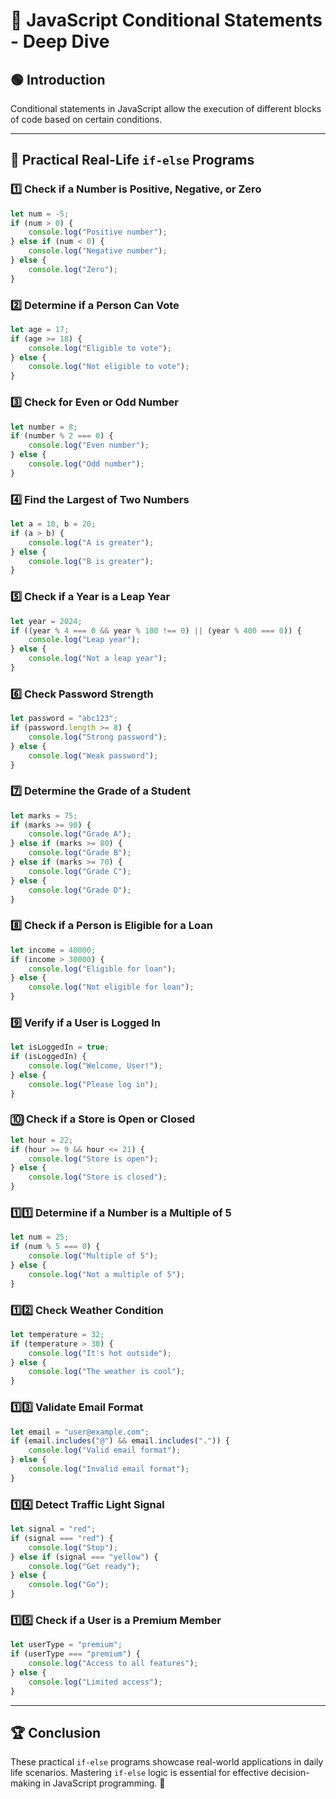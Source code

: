 # 📌 JavaScript Conditional Statements - Deep Dive

## 🟢 Introduction
Conditional statements in JavaScript allow the execution of different blocks of code based on certain conditions.

---

## 🏁 Practical Real-Life `if-else` Programs

### 1️⃣ Check if a Number is Positive, Negative, or Zero
```js
let num = -5;
if (num > 0) {
    console.log("Positive number");
} else if (num < 0) {
    console.log("Negative number");
} else {
    console.log("Zero");
}
```

### 2️⃣ Determine if a Person Can Vote
```js
let age = 17;
if (age >= 18) {
    console.log("Eligible to vote");
} else {
    console.log("Not eligible to vote");
}
```

### 3️⃣ Check for Even or Odd Number
```js
let number = 8;
if (number % 2 === 0) {
    console.log("Even number");
} else {
    console.log("Odd number");
}
```

### 4️⃣ Find the Largest of Two Numbers
```js
let a = 10, b = 20;
if (a > b) {
    console.log("A is greater");
} else {
    console.log("B is greater");
}
```

### 5️⃣ Check if a Year is a Leap Year
```js
let year = 2024;
if ((year % 4 === 0 && year % 100 !== 0) || (year % 400 === 0)) {
    console.log("Leap year");
} else {
    console.log("Not a leap year");
}
```

### 6️⃣ Check Password Strength
```js
let password = "abc123";
if (password.length >= 8) {
    console.log("Strong password");
} else {
    console.log("Weak password");
}
```

### 7️⃣ Determine the Grade of a Student
```js
let marks = 75;
if (marks >= 90) {
    console.log("Grade A");
} else if (marks >= 80) {
    console.log("Grade B");
} else if (marks >= 70) {
    console.log("Grade C");
} else {
    console.log("Grade D");
}
```

### 8️⃣ Check if a Person is Eligible for a Loan
```js
let income = 40000;
if (income > 30000) {
    console.log("Eligible for loan");
} else {
    console.log("Not eligible for loan");
}
```

### 9️⃣ Verify if a User is Logged In
```js
let isLoggedIn = true;
if (isLoggedIn) {
    console.log("Welcome, User!");
} else {
    console.log("Please log in");
}
```

### 🔟 Check if a Store is Open or Closed
```js
let hour = 22;
if (hour >= 9 && hour <= 21) {
    console.log("Store is open");
} else {
    console.log("Store is closed");
}
```

### 1️⃣1️⃣ Determine if a Number is a Multiple of 5
```js
let num = 25;
if (num % 5 === 0) {
    console.log("Multiple of 5");
} else {
    console.log("Not a multiple of 5");
}
```

### 1️⃣2️⃣ Check Weather Condition
```js
let temperature = 32;
if (temperature > 30) {
    console.log("It's hot outside");
} else {
    console.log("The weather is cool");
}
```

### 1️⃣3️⃣ Validate Email Format
```js
let email = "user@example.com";
if (email.includes("@") && email.includes(".")) {
    console.log("Valid email format");
} else {
    console.log("Invalid email format");
}
```

### 1️⃣4️⃣ Detect Traffic Light Signal
```js
let signal = "red";
if (signal === "red") {
    console.log("Stop");
} else if (signal === "yellow") {
    console.log("Get ready");
} else {
    console.log("Go");
}
```

### 1️⃣5️⃣ Check if a User is a Premium Member
```js
let userType = "premium";
if (userType === "premium") {
    console.log("Access to all features");
} else {
    console.log("Limited access");
}
```

---

## 🏆 Conclusion
These practical `if-else` programs showcase real-world applications in daily life scenarios. Mastering `if-else` logic is essential for effective decision-making in JavaScript programming. 🚀
